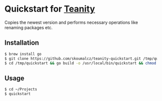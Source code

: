 # Quickstart for [Teanity](https://github.com/skoumalcz/teanity)

Copies the newest version and performs necessary operations like renaming packages etc.

## Installation

```bash
$ brew install go
$ git clone https://github.com/skoumalcz/teanity-quickstart.git /tmp/quickstart
$ cd /tmp/quickstart && go build -o /usr/local/bin/quickstart && chmod +x /usr/local/bin/quickstart; rm -rf /tmp/quickstart
```

## Usage

```bash
$ cd ~/Projects
$ quickstart
```
